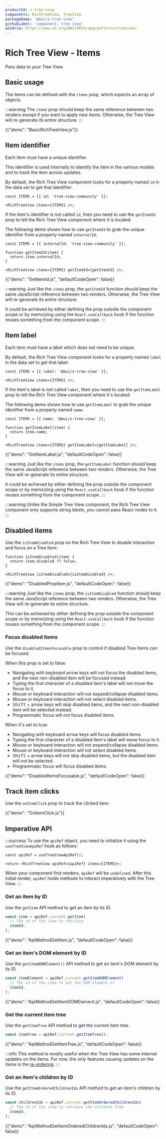 ```yaml
---
productId: x-tree-view
components: RichTreeView, TreeItem
packageName: '@mui/x-tree-view'
githubLabel: 'component: tree view'
waiAria: https://www.w3.org/WAI/ARIA/apg/patterns/treeview/
---
```


# Rich Tree View - Items

<p class="description">Pass data to your Tree View.</p>

## Basic usage

The items can be defined with the `items` prop, which expects an array of objects.

:::warning
The `items` prop should keep the same reference between two renders except if you want to apply new items.
Otherwise, the Tree View will re-generate its entire structure.
:::

{{"demo": "BasicRichTreeView.js"}}

## Item identifier

Each item must have a unique identifier.

This identifier is used internally to identify the item in the various models and to track the item across updates.

By default, the Rich Tree View component looks for a property named `id` in the data set to get that identifier:

```tsx
const ITEMS = [{ id: 'tree-view-community' }];

<RichTreeView items={ITEMS} />;
```

If the item's identifier is not called `id`, then you need to use the `getItemId` prop to tell the Rich Tree View component where it is located.

The following demo shows how to use `getItemId` to grab the unique identifier from a property named `internalId`:

```tsx
const ITEMS = [{ internalId: 'tree-view-community' }];

function getItemId(item) {
  return item.internalId;
}

<RichTreeView items={ITEMS} getItemId={getItemId} />;
```

{{"demo": "GetItemId.js", "defaultCodeOpen": false}}

:::warning
Just like the `items` prop, the `getItemId` function should keep the same JavaScript reference between two renders.
Otherwise, the Tree View will re-generate its entire structure.

It could be achieved by either defining the prop outside the component scope or by memoizing using the `React.useCallback` hook if the function reuses something from the component scope.
:::

## Item label

Each item must have a label which does not need to be unique.

By default, the Rich Tree View component looks for a property named `label` in the data set to get that label:

```tsx
const ITEMS = [{ label: '@mui/x-tree-view' }];

<RichTreeView items={ITEMS} />;
```

If the item's label is not called `label`, then you need to use the `getItemLabel` prop to tell the Rich Tree View component where it's located:

The following demo shows how to use `getItemLabel` to grab the unique identifier from a property named `name`:

```tsx
const ITEMS = [{ name: '@mui/x-tree-view' }];

function getItemLabel(item) {
  return item.name;
}

<RichTreeView items={ITEMS} getItemLabel={getItemLabel} />;
```

{{"demo": "GetItemLabel.js", "defaultCodeOpen": false}}

:::warning
Just like the `items` prop, the `getItemLabel` function should keep the same JavaScript reference between two renders.
Otherwise, the Tree View will re-generate its entire structure.

It could be achieved by either defining the prop outside the component scope or by memoizing using the `React.useCallback` hook if the function reuses something from the component scope.
:::

:::warning
Unlike the Simple Tree View component, the Rich Tree View component only supports string labels, you cannot pass React nodes to it.
:::

## Disabled items

Use the `isItemDisabled` prop on the Rich Tree View to disable interaction and focus on a Tree Item:

```tsx
function isItemDisabled(item) {
  return item.disabled ?? false;
}

<RichTreeView isItemDisabled={isItemDisabled} />;
```

{{"demo": "DisabledPropItem.js", "defaultCodeOpen": false}}

:::warning
Just like the `items` prop, the `isItemDisabled` function should keep the same JavaScript reference between two renders.
Otherwise, the Tree View will re-generate its entire structure.

This can be achieved by either defining the prop outside the component scope or by memoizing using the `React.useCallback` hook if the function reuses something from the component scope.
:::

### Focus disabled items

Use the `disabledItemsFocusable` prop to control if disabled Tree Items can be focused.

When this prop is set to false:

- Navigating with keyboard arrow keys will not focus the disabled items, and the next non-disabled item will be focused instead.
- Typing the first character of a disabled item's label will not move the focus to it.
- Mouse or keyboard interaction will not expand/collapse disabled items.
- Mouse or keyboard interaction will not select disabled items.
- <kbd class="key">Shift</kbd> + arrow keys will skip disabled items, and the next non-disabled item will be selected instead.
- Programmatic focus will not focus disabled items.

When it's set to true:

- Navigating with keyboard arrow keys will focus disabled items.
- Typing the first character of a disabled item's label will move focus to it.
- Mouse or keyboard interaction will not expand/collapse disabled items.
- Mouse or keyboard interaction will not select disabled items.
- <kbd class="key">Shift</kbd> + arrow keys will not skip disabled items, but the disabled item will not be selected.
- Programmatic focus will focus disabled items.

{{"demo": "DisabledItemsFocusable.js", "defaultCodeOpen": false}}

## Track item clicks

Use the `onItemClick` prop to track the clicked item:

{{"demo": "OnItemClick.js"}}

## Imperative API

:::success
To use the `apiRef` object, you need to initialize it using the `useTreeViewApiRef` hook as follows:

```tsx
const apiRef = useTreeViewApiRef();

return <RichTreeView apiRef={apiRef} items={ITEMS}>;
```

When your component first renders, `apiRef` will be `undefined`.
After this initial render, `apiRef` holds methods to interact imperatively with the Tree View.
:::

### Get an item by ID

Use the `getItem` API method to get an item by its ID.

```ts
const item = apiRef.current.getItem(
  // The id of the item to retrieve
  itemId,
);
```

{{"demo": "ApiMethodGetItem.js", "defaultCodeOpen": false}}

### Get an item's DOM element by ID

Use the `getItemDOMElement()` API method to get an item's DOM element by its ID.

```ts
const itemElement = apiRef.current.getItemDOMElement(
  // The id of the item to get the DOM element of
  itemId,
);
```

{{"demo": "ApiMethodGetItemDOMElement.js", "defaultCodeOpen": false}}

### Get the current item tree

Use the `getItemTree` API method to get the current item tree.

```ts
const itemTree = apiRef.current.getItemTree();
```

{{"demo": "ApiMethodGetItemTree.js", "defaultCodeOpen": false}}

:::info
This method is mostly useful when the Tree View has some internal updates on the items.
For now, the only features causing updates on the items is the [re-ordering](/x/react-tree-view/rich-tree-view/ordering/).
:::

### Get an item's children by ID

Use the `getItemOrderedChildrenIds` API method to get an item's children by its ID.

```ts
const childrenIds = apiRef.current.getItemOrderedChildrenIds(
  // The id of the item to retrieve the children from
  itemId,
);
```

{{"demo": "ApiMethodGetItemOrderedChildrenIds.js", "defaultCodeOpen": false}}
